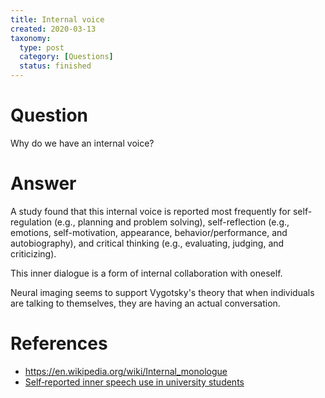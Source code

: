 ```yaml
---
title: Internal voice
created: 2020-03-13
taxonomy:
  type: post
  category: [Questions]
  status: finished
---
```


# Question
Why do we have an internal voice?

# Answer
A study found that this internal voice is reported most frequently for self-regulation (e.g., planning and problem solving), self-reflection (e.g., emotions, self-motivation, appearance, behavior/performance, and autobiography), and critical thinking (e.g., evaluating, judging, and criticizing).

This inner dialogue is a form of internal collaboration with oneself.

Neural imaging seems to support Vygotsky's theory that when individuals are talking to themselves, they are having an actual conversation.

# References
* https://en.wikipedia.org/wiki/Internal_monologue
* [Self‐reported inner speech use in university students](https://doi.org/10.1002%2Facp.3404)
